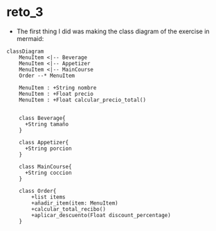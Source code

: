 # reto_3

- The first thing I did was making the class diagram of the exercise in mermaid:

```mermaid
classDiagram
    MenuItem <|-- Beverage
    MenuItem <|-- Appetizer
    MenuItem <|-- MainCourse
    Order --* MenuItem
    
    MenuItem : +String nombre
    MenuItem : +Float precio
    MenuItem : +Float calcular_precio_total()


    class Beverage{
      +String tamaño
    }

    class Appetizer{
      +String porcion
    }

    class MainCourse{
      +String coccion
    }

    class Order{
        +list items
        +añadir_item(item: MenuItem)
        +calcular_total_recibo()
        +aplicar_descuento(Float discount_percentage)
    }
